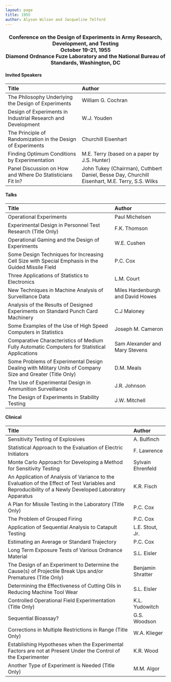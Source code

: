 ```yaml
---
layout: page
title: 1955
author: Alyson Wilson and Jacqueline Telford
---
```

<div align="center"><h3>Conference on the Design of Experiments in Army Research, Development, and Testing<br>
October 19-21, 1955<br>
Diamond Ordnance Fuze Laboratory and the National Bureau of Standards, Washington, DC</h3></div>

#### Invited Speakers

| Title | Author |
| :--- | :--- |
| The Philosophy Underlying the Design of Experiments | William G. Cochran |
| Design of Experiments in Industrial Research and Development | W.J. Youden |
| The Principle of Randomization in the Design of Experiments | Churchill Eisenhart |
| Finding Optimum Conditions by Experimentation | M.E. Terry (based on a paper by J.S. Hunter) |
| Panel Discussion on How and Where Do Statisticians Fit In? | John Tukey (Chairman), Cuthbert Daniel, Besse Day, Churchill Eisenhart, M.E. Terry, S.S. Wilks |

#### Talks

| Title | Author |
| :--- | :--- |
| Operational Experiments | Paul Michelsen |
| Experimental Design in Personnel Test Research (Title Only) | F.K. Thomson |
| Operational Gaming and the Design of Experiments | W.E. Cushen |
| Some Design Techniques for Increasing Cell Size with Special Emphasis in the Guided Missile Field | P.C. Cox |
| Three Applications of Statistics to Electronics | L.M. Court |
| New Techniques in Machine Analysis of Surveillance Data | Miles Hardenburgh and David Howes |
| Analysis of the Results of Designed Experiments on Standard Punch Card Machinery | C.J Maloney |
| Some Examples of the Use of High Speed Computers in Statistics | Joseph M. Cameron |
| Comparative Characteristics of Medium Fully Automatic Computers for Statistical Applications | Sam Alexander and Mary Stevens |
| Some Problems of Experimental Design Dealing with Military Units of Company Size and Greater (Title Only) | D.M. Meals |
| The Use of Experimental Design in Ammunition Surveillance | J.R. Johnson |
| The Design of Experiments in Stability Testing | J.W. Mitchell |

#### Clinical

| Title | Author |
| :--- | :--- |
| Sensitivity Testing of Explosives | A. Bulfinch |
| Statistical Approach to the Evaluation of Electric Initiators | F. Lawrence |
| Monte Carlo Approach for Developing a Method for Sensitivity Testing | Sylvain Ehrenfeld |
| An Application of Analysis of Variance to the Evaluation of the Effect of Test Variables and Reproducibility of a Newly Developed Laboratory Apparatus | K.R. Fisch |
| A Plan for Missile Testing in the Laboratory (Title Only) | P.C. Cox |
| The Problem of Grouped Firing | P.C. Cox |
| Application of Sequential Analysis to Catapult Testing | L.E. Stout, Jr. |
| Estimating an Average or Standard Trajectory | P.C. Cox |
| Long Term Exposure Tests of Various Ordnance Material | S.L. Eisler |
| The Design of an Experiment to Determine the Cause(s) of Projectile Break Ups and/or Prematures (Title Only) | Benjamin Shratter |
| Determining the Effectiveness of Cutting Oils in Reducing Machine Tool Wear | S.L. Eisler |
| Controlled Operational Field Experimentation (Title Only) | K.L. Yudowitch |
| Sequential Bioassay? | G.S. Woodson |
| Corrections in Multiple Restrictions in Range (Title Only) | W.A. Klieger |
| Establishing Hypotheses when the Experimental Factors are not at Present Under the Control of the Experimenter | K.R. Wood |
| Another Type of Experiment is Needed (Title Only) | M.M. Algor |
